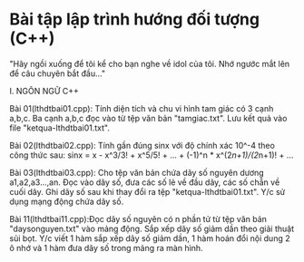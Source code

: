 # Bài tập lập trình hướng đối tượng (C++)
"Hãy ngồi xuống để tôi kể cho bạn nghe về idol của tôi. Nhớ ngước mắt lên để câu chuyên bắt đầu..."

I. NGÔN NGỮ C++

Bài 01(lthdtbai01.cpp): Tính diện tích và chu vi hình tam giác có 3 cạnh a,b,c. Ba cạnh a,b,c đọc vào
từ tệp văn bản "tamgiac.txt". Lưu kết quả vào file "ketqua-lthdtbai01.txt".

Bài 02(lthdtbai02.cpp): Tính gần đúng sinx với độ chính xác 10^-4 theo công thức sau:
sinx = x - x^3/3! + x^5/5! + ... + (-1)^n * x^(2*n+1)/(2*n+1)! + ...

Bài 03(lthdtbai03.cpp): Cho tệp văn bản chứa dãy số nguyên dương a1,a2,a3...,an.
Đọc vào dãy số, đưa các số lẻ về đầu dãy, các số chẵn về cuối dãy.
Ghi dãy số sau khi thay đổi ra tệp "ketqua-lthdtbai01.txt". Y/c sử dụng mạng động chứa dãy số.

Bài 11(lthdtbai11.cpp):Đọc dãy số nguyên có n phần tử từ tệp văn bản "daysonguyen.txt" vào mảng động.
Sắp xếp dãy số giảm dần theo giải thuật sủi bọt. Y/c viết 1 hàm sắp xếp dãy số giảm dần,
1 hàm hoán đổi nội dung 2 ô nhớ và 1 hàm đưa dãy số trong mảng ra màn hình.

